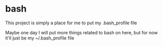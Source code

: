 # bash
This project is simply a place for me to put my .bash_profile file

Maybe one day I will put more things related to bash on here, but for now it'll just be my ~/.bash_profile file

